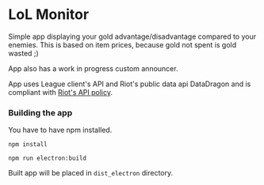 # LoL Monitor

Simple app displaying your gold advantage/disadvantage compared to your enemies. This is based on item prices,
because gold not spent is gold wasted ;)

App also has a work in progress custom announcer.

App uses League client's API and Riot's public data api DataDragon and is compliant with [Riot's API policy](https://developer.riotgames.com/docs/lol#developer-api-policy).

### Building the app

You have to have npm installed.

`npm install`

`npm run electron:build`

Built app will be placed in `dist_electron` directory.
